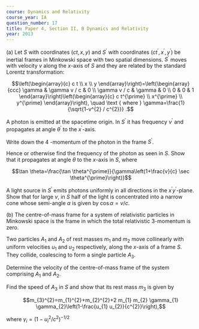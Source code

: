 ```yaml
---
course: Dynamics and Relativity
course_year: IA
question_number: 17
title: Paper 4, Section II, B Dynamics and Relativity
year: 2013
---
```




(a) Let $S$ with coordinates $(c t, x, y)$ and $S^{\prime}$ with coordinates $\left(c t^{\prime}, x^{\prime}, y^{\prime}\right)$ be inertial frames in Minkowski space with two spatial dimensions. $S^{\prime}$ moves with velocity $v$ along the $x$-axis of $S$ and they are related by the standard Lorentz transformation:

$$\left(\begin{array}{c}
c t \\
x \\
y
\end{array}\right)=\left(\begin{array}{ccc}
\gamma & \gamma v / c & 0 \\
\gamma v / c & \gamma & 0 \\
0 & 0 & 1
\end{array}\right)\left(\begin{array}{c}
c t^{\prime} \\
x^{\prime} \\
y^{\prime}
\end{array}\right), \quad \text { where } \gamma=\frac{1}{\sqrt{1-v^{2} / c^{2}}} .$$

A photon is emitted at the spacetime origin. In $S^{\prime}$ it has frequency $\nu^{\prime}$ and propagates at angle $\theta^{\prime}$ to the $x^{\prime}$-axis.

Write down the 4 -momentum of the photon in the frame $S^{\prime}$.

Hence or otherwise find the frequency of the photon as seen in $S$. Show that it propagates at angle $\theta$ to the $x$-axis in $S$, where

$$\tan \theta=\frac{\tan \theta^{\prime}}{\gamma\left(1+\frac{v}{c} \sec \theta^{\prime}\right)}$$

A light source in $S^{\prime}$ emits photons uniformly in all directions in the $x^{\prime} y^{\prime}$-plane. Show that for large $v$, in $S$ half of the light is concentrated into a narrow cone whose semi-angle $\alpha$ is given by $\cos \alpha=v / c$.

(b) The centre-of-mass frame for a system of relativistic particles in Minkowski space is the frame in which the total relativistic 3-momentum is zero.

Two particles $A_{1}$ and $A_{2}$ of rest masses $m_{1}$ and $m_{2}$ move collinearly with uniform velocities $u_{1}$ and $u_{2}$ respectively, along the $x$-axis of a frame $S$. They collide, coalescing to form a single particle $A_{3}$.

Determine the velocity of the centre-of-mass frame of the system comprising $A_{1}$ and $A_{2}$.

Find the speed of $A_{3}$ in $S$ and show that its rest mass $m_{3}$ is given by

$$m_{3}^{2}=m_{1}^{2}+m_{2}^{2}+2 m_{1} m_{2} \gamma_{1} \gamma_{2}\left(1-\frac{u_{1} u_{2}}{c^{2}}\right),$$

where $\gamma_{i}=\left(1-u_{i}^{2} / c^{2}\right)^{-1 / 2}$